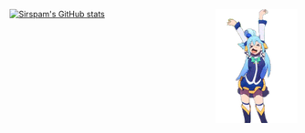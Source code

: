 [![Sirspam's GitHub stats](https://github-readme-stats.vercel.app/api?username=sirspam&count_private=true&hide=issues&show_icons=true&theme=react&bg_color=45,0d5c7b,0d267b&hide_border=true&border_radius=8)](https://github.com/anuraghazra/github-readme-stats)<img src="AquaDance.gif" align="right">
